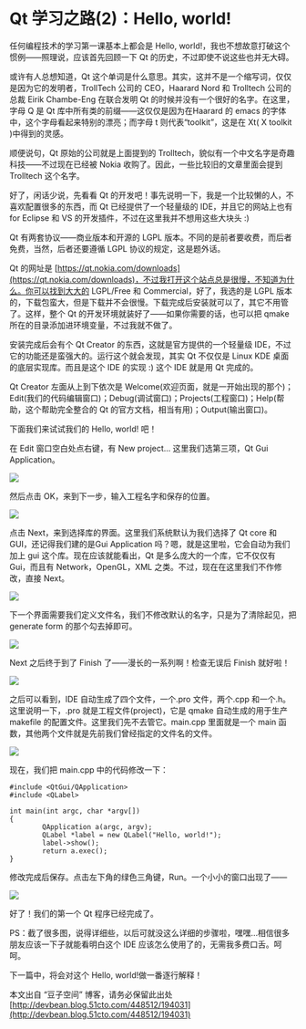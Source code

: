 # Qt 学习之路(2)：Hello, world!

任何编程技术的学习第一课基本上都会是 Hello, world!，我也不想故意打破这个惯例——照理说，应该首先回顾一下 Qt 的历史，不过即使不说这些也并无大碍。

或许有人总想知道，Qt 这个单词是什么意思。其实，这并不是一个缩写词，仅仅是因为它的发明者，TrollTech 公司的 CEO，Haarard Nord 和 Trolltech 公司的总裁 Eirik Chambe-Eng 在联合发明 Qt 的时候并没有一个很好的名字。在这里，字母 Q 是 Qt 库中所有类的前缀——这仅仅是因为在Haarard 的 emacs 的字体中，这个字母看起来特别的漂亮；而字母 t 则代表“toolkit”，这是在 Xt( X toolkit )中得到的灵感。

顺便说句，Qt 原始的公司就是上面提到的 Trolltech，貌似有一个中文名字是奇趣科技——不过现在已经被 Nokia 收购了。因此，一些比较旧的文章里面会提到 Trolltech 这个名字。

好了，闲话少说，先看看 Qt 的开发吧！事先说明一下，我是一个比较懒的人，不喜欢配置很多的东西，而 Qt 已经提供了一个轻量级的 IDE，并且它的网站上也有 for Eclipse 和 VS 的开发插件，不过在这里我并不想用这些大块头 :)

Qt 有两套协议——商业版本和开源的 LGPL 版本。不同的是前者要收费，而后者免费，当然，后者还要遵循 LGPL 协议的规定，这是题外话。

Qt 的网址是 [https://qt.nokia.com/downloads](https://qt.nokia.com/downloads)，不过我打开这个站点总是很慢，不知道为什么。你可以找到大大的 LGPL/Free 和 Commercial，好了，我选的是 LGPL 版本的，下载包蛮大，但是下载并不会很慢。下载完成后安装就可以了，其它不用管了。这样，整个 Qt 的开发环境就装好了——如果你需要的话，也可以把 qmake 所在的目录添加进环境变量，不过我就不做了。

安装完成后会有个 Qt Creator 的东西，这就是官方提供的一个轻量级 IDE，不过它的功能还是蛮强大的。运行这个就会发现，其实 Qt 不仅仅是 Linux KDE 桌面的底层实现库。而且是这个 IDE 的实现 :) 这个 IDE 就是用 Qt 完成的。

Qt Creator 左面从上到下依次是 Welcome(欢迎页面，就是一开始出现的那个)；Edit(我们的代码编辑窗口)；Debug(调试窗口)；Projects(工程窗口)；Help(帮助，这个帮助完全整合的 Qt 的官方文档，相当有用)；Output(输出窗口)。

下面我们来试试我们的 Hello, world! 吧！

在 Edit 窗口空白处点右键，有 New project... 这里我们选第三项，Qt Gui Application。

![](images/1.png)

然后点击 OK，来到下一步，输入工程名字和保存的位置。

![](images/2.png)

点击 Next，来到选择库的界面。这里我们系统默认为我们选择了 Qt core 和 GUI，还记得我们建的是Gui Application 吗？嗯，就是这里啦，它会自动为我们加上 gui 这个库。现在应该就能看出，Qt 是多么庞大的一个库，它不仅仅有 Gui，而且有 Network，OpenGL，XML 之类。不过，现在在这里我们不作修改，直接 Next。

![](images/3.png)

下一个界面需要我们定义文件名，我们不修改默认的名字，只是为了清除起见，把 generate form 的那个勾去掉即可。

![](images/4.png)

Next 之后终于到了 Finish 了——漫长的一系列啊！检查无误后 Finish 就好啦！

![](images/5.png)

之后可以看到，IDE 自动生成了四个文件，一个.pro 文件，两个.cpp 和一个.h。这里说明一下，.pro 就是工程文件(project)，它是 qmake 自动生成的用于生产 makefile 的配置文件。这里我们先不去管它。main.cpp 里面就是一个 main 函数，其他两个文件就是先前我们曾经指定的文件名的文件。

![](images/6.png)

现在，我们把 main.cpp 中的代码修改一下：

```
#include <QtGui/QApplication> 
#include <QLabel> 
 
int main(int argc, char *argv[]) 
{ 
        QApplication a(argc, argv); 
        QLabel *label = new QLabel("Hello, world!"); 
        label->show(); 
        return a.exec(); 
}
```

修改完成后保存。点击左下角的绿色三角键，Run。一个小小的窗口出现了——

![](images/7.png)

好了！我们的第一个 Qt 程序已经完成了。
 
PS：截了很多图，说得详细些，以后可就没这么详细的步骤啦，嘿嘿…相信很多朋友应该一下子就能看明白这个 IDE 应该怎么使用了的，无需我多费口舌。呵呵。
 
下一篇中，将会对这个 Hello, world!做一番逐行解释！

本文出自 “豆子空间” 博客，请务必保留此出处 [http://devbean.blog.51cto.com/448512/194031](http://devbean.blog.51cto.com/448512/194031)